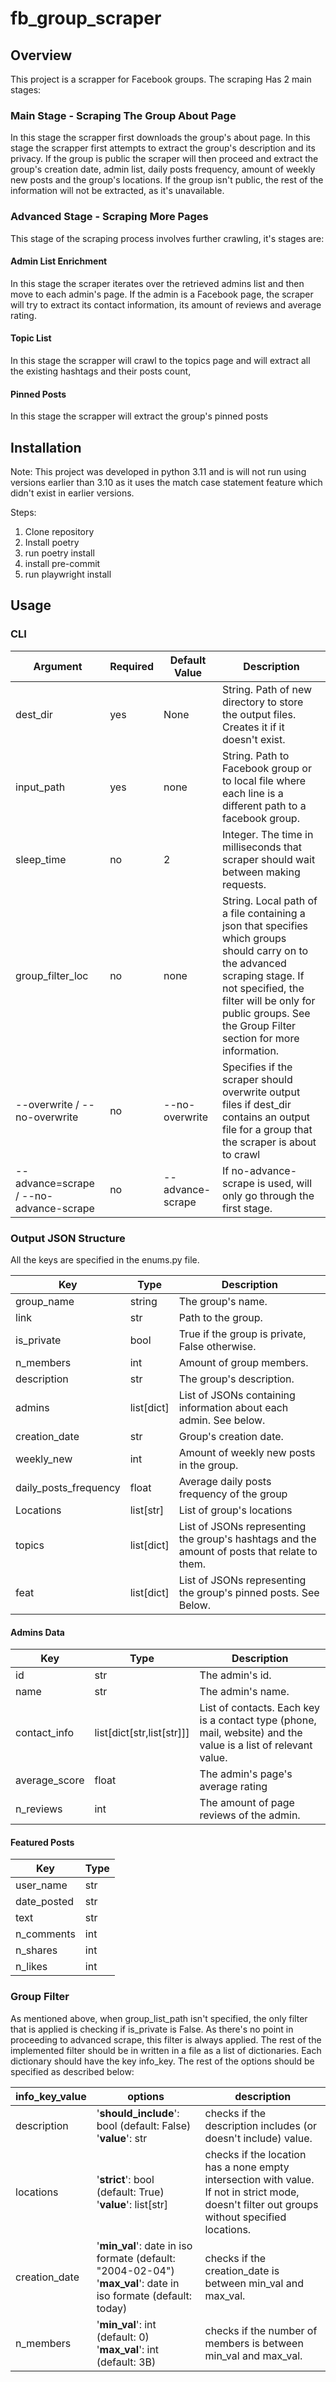 # fb_group_scraper

## Overview
This project is a scrapper for Facebook groups.
The scraping Has 2 main stages:
### Main Stage - Scraping The Group About Page
In this stage the scrapper first downloads the group's about page.
In this stage the scrapper first attempts to extract the
group's description and its privacy. If the group is public
the scraper will then proceed and extract the group's creation
date, admin list, daily posts frequency, amount of weekly new posts
and the group's locations. If the group isn't public,
the rest of the information will not be extracted, as it's
unavailable.
### Advanced Stage - Scraping More Pages
This stage of the scraping process involves further crawling,
it's stages are:
#### Admin List Enrichment
In this stage the scraper iterates over the retrieved
admins list and then move to each admin's page. If the admin
is a Facebook page, the scraper will try to extract its contact
information, its amount of reviews and average rating.
#### Topic List
In this stage the scrapper will crawl to the topics page
and will extract all the existing hashtags and their posts
count,
#### Pinned Posts
In this stage the scrapper will extract the group's pinned
posts

## Installation
Note: This project was developed in python 3.11 and is will not run using versions earlier than 3.10 as it uses the match case statement feature which didn't exist in earlier versions.

Steps:
1. Clone repository
2. Install poetry
3. run poetry install
4. install pre-commit
5. run playwright install

## Usage
### CLI

| Argument                               | Required | Default Value    | Description                                                                                                                                                                                                                                |
|----------------------------------------|----------|------------------|--------------------------------------------------------------------------------------------------------------------------------------------------------------------------------------------------------------------------------------------|
| dest_dir                               | yes      | None             | String. Path of new directory to store the output files. Creates it if it doesn't exist.                                                                                                                                                   |
| input_path                             | yes      | none             | String. Path to Facebook group or to local file where each line is a different path to a facebook group.                                                                                                                                   |
| sleep_time                             | no       | 2                | Integer. The time in milliseconds that scraper should wait between making requests.                                                                                                                                                        |
| group_filter_loc                       | no       | none             | String. Local path of a file containing a json that specifies which groups should carry on to the advanced scraping stage. If not specified, the filter will be only for public groups. See the Group Filter section for more information. |
| --overwrite / --no-overwrite           | no       | --no-overwrite   | Specifies if the scraper should overwrite output files if dest_dir contains an output file for a group that the scraper is about to crawl                                                                                                  |
| --advance=scrape / --no-advance-scrape | no       | --advance-scrape | If no-advance-scrape is used, will only go through the first stage.                                                                                                                                                                        |


### Output JSON Structure
All the keys are specified in the enums.py file.

| Key                   | Type       | Description                                                                                  |
|-----------------------|------------|----------------------------------------------------------------------------------------------|
| group_name            | string     | The group's name.                                                                            |
| link                  | str        | Path to the group.                                                                           |
| is_private            | bool       | True if the group is private, False otherwise.                                               |
| n_members             | int        | Amount of group members.                                                                     |
| description           | str        | The group's description.                                                                     |
| admins                | list[dict] | List of JSONs containing information about each admin. See below.                            |
| creation_date         | str        | Group's creation date.                                                                       |
| weekly_new            | int        | Amount of weekly new posts in the group.                                                     |
| daily_posts_frequency | float      | Average daily posts frequency of the group                                                   |
| Locations             | list[str]  | List of group's locations                                                                    |
| topics                | list[dict] | List of JSONs representing the group's hashtags and the amount of posts that relate to them. |
| feat                  | list[dict] | List of JSONs representing the group's pinned posts. See Below.                              |

#### Admins Data

| Key            | Type                      | Description                                                                                                    |
|----------------|---------------------------|----------------------------------------------------------------------------------------------------------------|
| id             | str                       | The admin's id.                                                                                                |
| name           | str                       | The admin's name.                                                                                              |
| contact_info   | list[dict[str,list[str]]] | List of contacts. Each key is a contact type (phone, mail, website) and the value is a list of relevant value. |
| average_score  | float                     | The admin's page's average rating                                                                              |
| n_reviews      | int                       | The amount of page reviews of the admin.                                                                       |

#### Featured Posts
| Key         | Type |
|-------------|------|
| user_name   | str  |
| date_posted | str  |
| text        | str  |
| n_comments  | int  |
| n_shares    | int  |
| n_likes     | int  |


### Group Filter
As mentioned above, when group_list_path isn't specified, the only filter that is applied is
checking if is_private is False. As there's no point in proceeding to advanced scrape, this filter is always
applied. The rest of the implemented filter should be in written in a file as a
list of dictionaries. Each dictionary should have the key info_key. The rest of
the options should be specified as described below:

| info_key_value | options                                                                                                             | description                                                                                                                                    |
|----------------|---------------------------------------------------------------------------------------------------------------------|------------------------------------------------------------------------------------------------------------------------------------------------|
| description    | '**should_include**': bool (default: False) <br> '**value**': str                                                   | checks if the description includes (or doesn't include) value.                                                                                 |
| locations      | '**strict**': bool (default: True) <br> '**value**': list[str]                                                      | checks if the location has a none empty intersection with value. If not in strict mode, doesn't filter out groups without specified locations. |
| creation_date  | '**min_val**': date in iso formate (default: "2004-02-04") <br> '**max_val**': date in iso formate (default: today) | checks if the creation_date is between min_val and max_val.                                                                                    |
| n_members      | '**min_val**': int (default: 0) <br> '**max_val**': int (default: 3B)                                               | checks if the number of members is between min_val and max_val.                                                                                |
